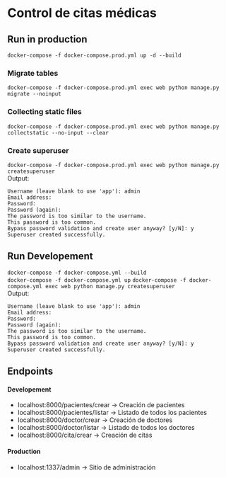 # Control de citas médicas

## Run in production
`docker-compose -f docker-compose.prod.yml up -d --build`  

### Migrate tables

`docker-compose -f docker-compose.prod.yml exec web python manage.py migrate --noinput`  

### Collecting static files

`docker-compose -f docker-compose.prod.yml exec web python manage.py collectstatic --no-input --clear`  

### Create superuser

`docker-compose -f docker-compose.prod.yml exec web python manage.py createsuperuser`  
Output:  
 ```
Username (leave blank to use 'app'): admin
Email address:
Password:
Password (again):
The password is too similar to the username.
This password is too common.
Bypass password validation and create user anyway? [y/N]: y
Superuser created successfully.
 ```

## Run Developement
`docker-compose -f docker-compose.yml --build`  
`docker-compose -f docker-compose.yml up`
`docker-compose -f docker-compose.yml exec web python manage.py createsuperuser`  
Output:  
```
Username (leave blank to use 'app'): admin
Email address:
Password:
Password (again):
The password is too similar to the username.
This password is too common.
Bypass password validation and create user anyway? [y/N]: y
Superuser created successfully.
```

## Endpoints

#### Developement
- localhost:8000/pacientes/crear -> Creación de pacientes
- localhost:8000/pacientes/listar -> Listado de todos los pacientes
- localhost:8000/doctor/crear -> Creación de doctores
- localhost:8000/doctor/listar -> Listado de todos los doctores
- localhost:8000/cita/crear -> Creación de citas

#### Production
- localhost:1337/admin -> Sitio de administración
